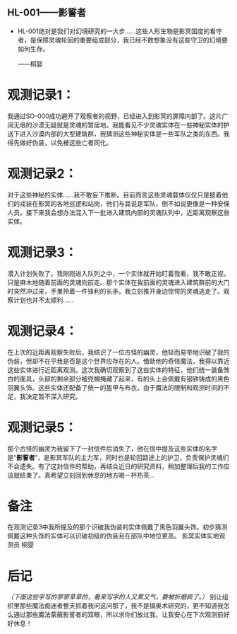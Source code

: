## HL-001——影誓者
- HL-001绝对是我们对幻境研究的一大步......这些人形生物是影冥国度的看守者，是保障灵魂轮回的重要组成部分，我已经不敢想象没有这些守卫的幻境要如何生存。

   ——桐婴
# 观测记录1：
我通过SO-000成功避开了观察者的视野，已经进入到影冥的屏障内部了。这片广阔无垠的沙漠无疑就是灵魂的暂居地。我能看见不少灵魂实体在一些神秘实体的护送下进入沙漠内部的大型建筑群，我猜测这些神秘实体是一些军队之类的东西。我得先做好伪装，以免被这些亡者同化。
# 观测记录2：
对于这些神秘的实体……我不敢妄下推断。目前而言这些灵魂载体仅仅只是披着他们的戎装在影冥的各地巡逻和站岗，他们与其说是军队，倒不如说更像是一种安保人员。接下来我会想办法混入下一批进入建筑内部的灵魂队列中，近距离观察这些实体。
# 观测记录3：
潜入计划失败了。我刚刚进入队列之中，一个实体就开始盯着我看，我不敢正视，只是麻木地随着前面的灵魂向前走。那个实体在我前面的灵魂进入建筑群前的大门时突然冲过来，手里拎着一件锋利的长矛。我立刻推开身边惊愕的灵魂逃走了。观察计划也并不太顺利……
# 观测记录4：
在上次的近距离观察失败后，我结识了一位古怪的幽灵，他轻而易举地识破了我的伪装，但却不在乎我是否是这个世界应存在的人。借助他的奇怪魔法，我得以靠近这些实体进行近距离观测。这次我确切观察到了这些实体的特征，他们统一装备煞白的面具，头部的剩余部分被兜帽掩藏了起来，有的头上会佩戴有钢铁铸成的黑色羽翼头饰。这些实体还配备了统一的盔甲与布衣。由于魔法的限制和观测时间的不足，我决定暂不深入研究。
# 观测记录5：
那个古怪的幽灵为我留下了一封信件后消失了，他在信中提及这些实体的名字是“**影誓者**”，是影冥军队的主力军，同时也是轮回路途上的护卫，负责保护灵魂们不会遗失。有了这封信件的帮助，再结合近日的研究资料，稍加整理后我的工作应该就结束了。真希望立刻回到休息的地方喝一杯热茶…
# 备注
在观测记录3中我所提及的那个识破我伪装的实体佩戴了黑色羽翼头饰。初步猜测佩戴这种头饰的实体可以识破初级的伪装且在部队中地位更高。
影冥实体实地观测员
桐婴
# 
# 
# 后记
_（下面这些字写的寥寥草草的，看来写字的人又累又气，要被折磨疯了。）_
别让组织里那些魔法痴迷者整天抓着我问这问那了，我不是搞奥术研究的，更不知道我怎么通过那些魔法蒙蔽影誓者的双眼，所以求你们放过我，让我安心在下次观测前好好休息！
